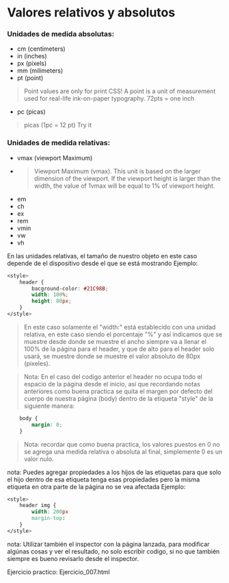 # Valores relativos y absolutos
### Unidades de medida absolutas:
* cm (centimeters)
* in (inches)
* px (pixels)
* mm (milimeters)
* pt (point)
> Point values are only for print CSS! A point is a unit of measurement used for real-life ink-on-paper typography. 72pts = one inch
* pc (picas)
> picas (1pc = 12 pt) Try it 

### Unidades de medida relativas:
* vmax (viewport Maximum)
* > Viewport Maximum (vmax). This unit is based on the larger dimension of the viewport. If the viewport height is larger than the width, the value of 1vmax will be equal to 1% of viewport height.
* em 
* ch
* ex
* rem
* vmin
* vw
* vh

En las unidades relativas, el tamaño de nuestro objeto en este caso depende de el dispositivo desde el que se está mostrando
Ejemplo:
```css
<style>
	header {
		bacground-color: #21C98B;
		width: 100%;
		height: 80px;
	}
</style>
```
> En este caso solamente el "width:" está establecido con una unidad relativa, en este caso siendo el porcentaje "%" y así indicamos que se muestre desde donde se muestre el ancho siempre va a llenar el 100% de la página para el header, y que de alto para el header solo usará, se muestre donde se muestre el valor absoluto de 80px (pixeles).

>Nota: En el caso del codigo anterior el header no ocupa todo el espacio de la página desde el inicio, así que recordando notas anteriores como buena practica se quita el margen por defecto del cuerpo de nuestra página (body) dentro de la etiqueta "style" de la siguiente manera:
```css
	body {
		margin: 0; 
	}
```
>Nota: recordar que como buena practica, los valores puestos en 0 no se agrega una medida relativa o absoluta al final, simplemente 0 es un valor nulo.

nota: Puedes agregar propiedades a los hijos de las etiquetas para que solo el hijo dentro de esa etiqueta tenga esas propiedades pero la misma etiqueta en otra parte de la página no se vea afectada
Ejemplo:
```css
<style>
	header img {
		width: 200px
		margin-top: 
	}
</style>
```

nota: Utilizar también el inspector con la página lanzada, para modificar algúnas cosas y ver el resultado, no solo escribir codigo, si no que también siempre es bueno revisarlo desde el inspector.

Ejercicio practico: Ejercicio_007.html